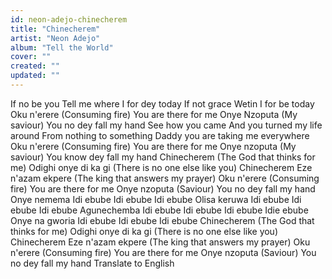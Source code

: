 ```yaml
---
id: neon-adejo-chinecherem
title: "Chinecherem"
artist: "Neon Adejo"
album: "Tell the World"
cover: ""
created: ""
updated: ""
---
```


If no be you
Tell me where I for dey today
If not grace
Wetin I for be today
Oku n'erere (Consuming fire)
You are there for me
Onye Nzoputa (My saviour)
You no dey fall my hand
See how you came
And you turned my life around
From nothing to something
Daddy you are taking me everywhere
Oku n'erere (Consuming fire)
You are there for me
Onye nzoputa (My saviour)
You know dey fall my hand
Chinecherem
(The God that thinks for me)
Odighi onye di ka gi
(There is no one else like you)
Chinecherem
Eze n'azam ekpere
(The king that answers my prayer)
Oku n'erere (Consuming fire)
You are there for me
Onye nzoputa (Saviour)
You no dey fall my hand
Onye nemema
Idi ebube
Idi ebube
Idi ebube
Olisa keruwa
Idi ebube
Idi ebube
Idi ebube
Agunechemba
Idi ebube
Idi ebube
Idi ebube
Idie ebube
Onye na gworia
Idi ebube
Idi ebube
Idi ebube
Chinecherem
(The God that thinks for me)
Odighi onye di ka gi
(There is no one else like you)
Chinecherem
Eze n'azam ekpere
(The king that answers my prayer)
Oku n'erere (Consuming fire)
You are there for me
Onye nzoputa (Saviour)
You no dey fall my hand
Translate to English